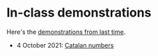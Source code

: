 # In-class demonstrations

Here's the [demonstrations from last time](../2019/demos/index.html).

- 4 October 2021: [Catalan numbers](Catalan_numbers.ipynb)
